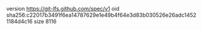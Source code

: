 version https://git-lfs.github.com/spec/v1
oid sha256:c22017b3491f6ea14787629e1e49b4f64e3d83b030526e26adc14521184d4c16
size 8116
